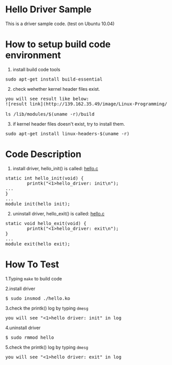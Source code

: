 # Hello Driver Sample
This is a driver sample code. (test on Ubuntu 10.04)

# How to setup build code environment
1. install build code tools
<pre>
sudo apt-get install build-essential
</pre>
2. check wehether kernel header files exist.
<pre>
you will see result like below:
![result link](http://139.162.35.49/image/Linux-Programming/small_template_20160414.png)

ls /lib/modules/$(uname -r)/build
</pre>
3. if kernel header files doesn't exist, try to install them.
<pre>
sudo apt-get install linux-headers-$(uname -r)
</pre>

# Code Description
1. install driver, hello_init() is called: [hello.c](https://github.com/ivan0124/Linux-programming/blob/master/driver_hello/hello.c)
<pre>
static int hello_init(void) {
        printk("<1>hello_driver: init\n");
...
}
...
module_init(hello_init);
</pre>
2.  uninstall driver, hello_exit() is called:  [hello.c](https://github.com/ivan0124/Linux-programming/blob/master/driver_hello/hello.c)
<pre>
static void hello_exit(void) {
        printk("<1>hello_driver: exit\n");
}
...
module_exit(hello_exit);
</pre>

# How To Test 
1.Typing `make` to build code

2.install driver
<pre>
$ sudo insmod ./hello.ko
</pre>
3.check the printk() log by typing `dmesg`
<pre>you will see "<1>hello_driver: init" in log </pre>

4.uninstall driver
<pre>
$ sudo rmmod hello
</pre>
5.check the printk() log by typing `dmesg`
<pre>you will see "<1>hello_driver: exit" in log</pre>
